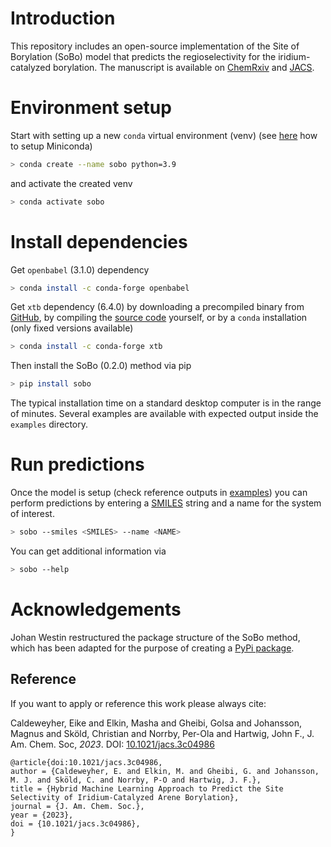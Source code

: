 # Introduction

This repository includes an open-source implementation of the Site of Borylation (SoBo) model that predicts the regioselectivity for the iridium-catalyzed borylation.
The manuscript is available on [ChemRxiv](https://chemrxiv.org/engage/chemrxiv/article-details/6362ce5aaca1981770efe240) and [JACS](https://doi.org/10.1021/jacs.3c04986).

# Environment setup

Start with setting up a new `conda` virtual environment (venv) (see [here](https://docs.conda.io/en/latest/miniconda.html) how to setup Miniconda)

```bash
> conda create --name sobo python=3.9
```

and activate the created venv

```bash
> conda activate sobo
```

# Install dependencies

Get `openbabel` (3.1.0) dependency

```bash
> conda install -c conda-forge openbabel
```

Get `xtb` dependency (6.4.0) by downloading a precompiled binary from [GitHub](https://github.com/grimme-lab/xtb/releases), by compiling the [source code](https://xtb-docs.readthedocs.io/en/latest/development.html) yourself, or by a `conda` installation (only fixed versions available)

```bash
> conda install -c conda-forge xtb
```

Then install the SoBo (0.2.0) method via pip

```bash
> pip install sobo
```

The typical installation time on a standard desktop computer is in the range of minutes.
Several examples are available with expected output inside the `examples` directory.

# Run predictions

Once the model is setup (check reference outputs in [examples](/examples)) you can perform predictions by entering a [SMILES](https://www.daylight.com/dayhtml/doc/theory/theory.smiles.html) string and a name for the system of interest.

```bash
> sobo --smiles <SMILES> --name <NAME>
```

You can get additional information via

```bash
> sobo --help
```


# Acknowledgements

Johan Westin restructured the package structure of the SoBo method, which has been adapted for the purpose of creating a [PyPi package](https://pypi.org/project/sobo/).

Reference
---------

If you want to apply or reference this work please always cite:

Caldeweyher, Eike and Elkin, Masha and Gheibi, Golsa and Johansson, Magnus and Sköld, Christian and Norrby, Per-Ola and Hartwig, John F., J. Am. Chem. Soc, *2023*. DOI: [10.1021/jacs.3c04986](https://doi.org/10.1021/jacs.3c04986)

```
@article{doi:10.1021/jacs.3c04986,
author = {Caldeweyher, E. and Elkin, M. and Gheibi, G. and Johansson, M. J. and Sköld, C. and Norrby, P-O and Hartwig, J. F.},
title = {Hybrid Machine Learning Approach to Predict the Site Selectivity of Iridium-Catalyzed Arene Borylation},
journal = {J. Am. Chem. Soc.},
year = {2023},
doi = {10.1021/jacs.3c04986},
}
```


